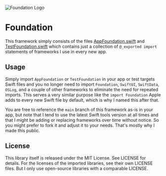 ![Foundation Logo](https://github.com/FlineDev/Foundation/blob/main/Logo.png?raw=true)

# Foundation

This framework simply consists of the files [AppFoundation.swift](https://github.com/FlineDev/Foundation/blob/main/Sources/AppFoundation/AppFoundation.swift) and [TestFoundation.swift](https://github.com/FlineDev/Foundation/blob/main/Sources/TestFoundation/TestFoundation.swift) which contains just a collection of `@_exported import` statements of frameworks I use in every new app.

## Usage

Simply import `AppFoundation` or `TestFoundation` in your app or test targets Swift files and you no longer need to import `Foundation`, `SwiftUI`, `SwiftData`, `OSLog`, and a couple of other frameworks to eliminate the need for repeated imports. This serves a very similar purpose like the `import Foundation` Apple adds to every new Swift file by default, which is why I named this after that.

You are free to reference the `main` branch of this framework as-is in your app, but note that I tend to use the latest Swift tools version at all times and that I might be adding or replacing frameworks over time without notice. So you might prefer to fork it and adjust it to your needs. That's mostly why I made this public.

## License

This library itself is released under the MIT License. See LICENSE for details.
For the licenses of the imported libraries, see their own LICENSE files. But I only use open-source libraries with a comparable LICENSE.

